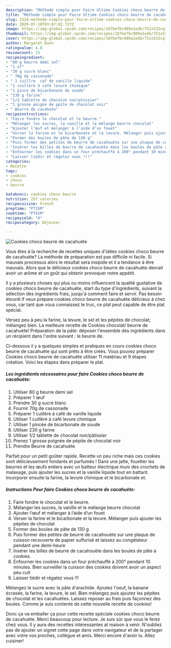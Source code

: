 ```yaml
---
description: "Méthode simple pour Faire Ultime Cookies choco beurre de cacahuète"
title: "Méthode simple pour Faire Ultime Cookies choco beurre de cacahuète"
slug: 3324-methode-simple-pour-faire-ultime-cookies-choco-beurre-de-cacahuete
date: 2020-07-10T03:07:02.727Z
image: https://img-global.cpcdn.com/recipes/107befbc989a1edb/751x532cq70/cookies-choco-beurre-de-cacahuete-photo-principale-de-la-recette.jpg
thumbnail: https://img-global.cpcdn.com/recipes/107befbc989a1edb/751x532cq70/cookies-choco-beurre-de-cacahuete-photo-principale-de-la-recette.jpg
cover: https://img-global.cpcdn.com/recipes/107befbc989a1edb/751x532cq70/cookies-choco-beurre-de-cacahuete-photo-principale-de-la-recette.jpg
author: Margaret Dunn
ratingvalue: 4.8
reviewcount: 15
recipeingredient:
- "80 g beurre demi sel"
- "1 uf"
- "30 g sucre blanc"
- " 70g de cassonade"
- " 1 cuillre  caf de vanille liquide"
- "1 cuillère à café levure chimique"
- "1 pince de bicarbonate de soude"
- "230 g farine"
- "1/2 tablette de chocolat noirptissier"
- "1 grosse poigne de ppite de chocolat noir"
- " Beurre de cacahute"
recipeinstructions:
- "Faire fondre le chocolat et le beurre."
- "Mélanger les sucres, la vanille et le mélange beurre chocolat"
- "Ajouter l’œuf et mélanger à l’aide d’un fouet"
- "Verser la farine et le bicarbonate et la levure. Mélanger puis ajouter les pépites de chocolat"
- "Former des boules de pâte de 130 g"
- "Puis former des petites de beurre de cacahouète sur une plaque de cuisson recouverte de papier sulfurisé et laissez au congélateur pendant une demi-heure"
- "Insérer les billes de beurre de cacahouète dans les boules de pâte à cookies."
- "Enfourner les cookies dans un four préchauffé à 200° pendant 10 minutes. Bien surveiller la cuisson des cookies doivent avoir un aspect peu cuit"
- "Laisser tiédir et régalez vous !!!"
categories:
- Recette
tags:
- cookies
- choco
- beurre

katakunci: cookies choco beurre 
nutrition: 257 calories
recipecuisine: French
preptime: "PT15M"
cooktime: "PT41M"
recipeyield: "4"
recipecategory: Déjeuner

---
```



![Cookies choco beurre de cacahuète](https://img-global.cpcdn.com/recipes/107befbc989a1edb/751x532cq70/cookies-choco-beurre-de-cacahuete-photo-principale-de-la-recette.jpg)

Vous êtes à la recherche de recettes uniques d'idées cookies choco beurre de cacahuète? La méthode de préparation est pas difficile ni facile. Si mauvais processus alors le résultat sera insipide et il a tendance à être mauvais. Alors que le délicieux cookies choco beurre de cacahuète devrait avoir un arôme et un goût qui obtenir provoquer notre appétit.

Il y a plusieurs choses qui plus ou moins influencent la qualité gustative de cookies choco beurre de cacahuète, start du type d'ingrédients, suivant la sélection des ingrédients frais, jusqu'à comment faire et servir. Pas besoin étourdi if veux prépare cookies choco beurre de cacahuète délicieux à chez vous, car tant que vous connaissez le truc, ce plat peut capable de être plat spécial.

Versez peu à peu la farine, la levure, le sel et les pépites de chocolat; mélangez bien. La meilleure recette de Cookies chocolat/ beurre de cacahuète! Préparation de la pâte: déposer l&#39;ensemble des ingrédients dans un récipient dans l&#39;ordre suivant : le beurre de.


Ci-dessous il y a quelques simples et pratiques en cours cookies choco beurre de cacahuète qui sont prêts à être créés. Vous pouvez préparer Cookies choco beurre de cacahuète utiliser 11 matériau et 9 étapes création. Voici les étapes dans préparer le plat.

<!--inarticleads1-->

##### Les ingrédients nécessaires pour faire Cookies choco beurre de cacahuète:

1. Utiliser 80 g beurre demi sel
1. Préparer 1 œuf
1. Prendre 30 g sucre blanc
1. Fournir  70g de cassonade
1. Préparer  1 cuillère à café de vanille liquide
1. Utiliser 1 cuillère à café levure chimique
1. Utiliser 1 pincée de bicarbonate de soude
1. Utiliser 230 g farine
1. Utiliser 1/2 tablette de chocolat noir/pâtissier
1. Prenez 1 grosse poignée de pépite de chocolat noir
1. Prendre  Beurre de cacahuète


Parfait pour un petit goûter rapide. Recette un peu riche mais ces cookies sont délicieusement fondants et parfumés ! Dans une jatte, fouetter les beurres et les œufs entiers avec un batteur électrique muni des crochets de malaxage, puis ajouter les sucres et la vanille liquide tout en battant. Incorporer ensuite la farine, la levure chimique et le bicarbonate et. 

<!--inarticleads2-->

##### Instructions Pour faire Cookies choco beurre de cacahuète:

1. Faire fondre le chocolat et le beurre.
1. Mélanger les sucres, la vanille et le mélange beurre chocolat
1. Ajouter l’œuf et mélanger à l’aide d’un fouet
1. Verser la farine et le bicarbonate et la levure. Mélanger puis ajouter les pépites de chocolat
1. Former des boules de pâte de 130 g
1. Puis former des petites de beurre de cacahouète sur une plaque de cuisson recouverte de papier sulfurisé et laissez au congélateur pendant une demi-heure
1. Insérer les billes de beurre de cacahouète dans les boules de pâte à cookies.
1. Enfourner les cookies dans un four préchauffé à 200° pendant 10 minutes. Bien surveiller la cuisson des cookies doivent avoir un aspect peu cuit
1. Laisser tiédir et régalez vous !!!


Mélangez le sucre avec la pâte d&#39;arachide. Ajoutez l&#39;oeuf, la banane écrasée, la farine, la levure, le sel. Bien mélangez puis ajoutez les pépites de chocolat et les cacahuètes. Laissez reposer au frais puis façonnez des boules. Comme je suis contente de cette nouvelle recette de cookies! 


Donc ça va emballer ça pour cette recette spéciale cookies choco beurre de cacahuète. Merci beaucoup pour lecture. Je suis sûr que vous le ferez chez vous. Il y aura des recettes  intéressantes at maison à venir. N'oubliez pas de ajouter un signet cette page dans votre navigateur et de la partager avec votre vos proches, collègue et amis. Merci encore d'avoir lu. Allez cuisiner!
